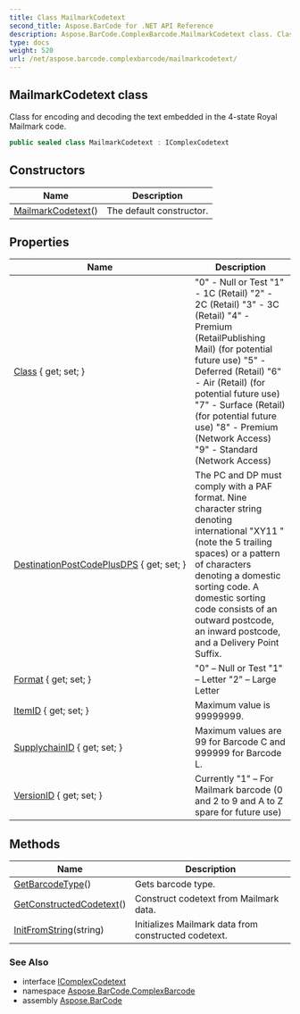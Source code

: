 ```yaml
---
title: Class MailmarkCodetext
second_title: Aspose.BarCode for .NET API Reference
description: Aspose.BarCode.ComplexBarcode.MailmarkCodetext class. Class for encoding and decoding the text embedded in the 4state Royal Mailmark code
type: docs
weight: 520
url: /net/aspose.barcode.complexbarcode/mailmarkcodetext/
---
```

## MailmarkCodetext class

Class for encoding and decoding the text embedded in the 4-state Royal Mailmark code.

```csharp
public sealed class MailmarkCodetext : IComplexCodetext
```

## Constructors

| Name | Description |
| --- | --- |
| [MailmarkCodetext](mailmarkcodetext/)() | The default constructor. |

## Properties

| Name | Description |
| --- | --- |
| [Class](../../aspose.barcode.complexbarcode/mailmarkcodetext/class/) { get; set; } | "0" - Null or Test "1" - 1C (Retail) "2" - 2C (Retail) "3" - 3C (Retail) "4" - Premium (RetailPublishing Mail) (for potential future use) "5" - Deferred (Retail) "6" - Air (Retail) (for potential future use) "7" - Surface (Retail) (for potential future use) "8" - Premium (Network Access) "9" - Standard (Network Access) |
| [DestinationPostCodePlusDPS](../../aspose.barcode.complexbarcode/mailmarkcodetext/destinationpostcodeplusdps/) { get; set; } | The PC and DP must comply with a PAF format. Nine character string denoting international "XY11 " (note the 5 trailing spaces) or a pattern of characters denoting a domestic sorting code. A domestic sorting code consists of an outward postcode, an inward postcode, and a Delivery Point Suffix. |
| [Format](../../aspose.barcode.complexbarcode/mailmarkcodetext/format/) { get; set; } | "0" – Null or Test "1" – Letter "2" – Large Letter |
| [ItemID](../../aspose.barcode.complexbarcode/mailmarkcodetext/itemid/) { get; set; } | Maximum value is 99999999. |
| [SupplychainID](../../aspose.barcode.complexbarcode/mailmarkcodetext/supplychainid/) { get; set; } | Maximum values are 99 for Barcode C and 999999 for Barcode L. |
| [VersionID](../../aspose.barcode.complexbarcode/mailmarkcodetext/versionid/) { get; set; } | Currently "1" – For Mailmark barcode (0 and 2 to 9 and A to Z spare for future use) |

## Methods

| Name | Description |
| --- | --- |
| [GetBarcodeType](../../aspose.barcode.complexbarcode/mailmarkcodetext/getbarcodetype/)() | Gets barcode type. |
| [GetConstructedCodetext](../../aspose.barcode.complexbarcode/mailmarkcodetext/getconstructedcodetext/)() | Construct codetext from Mailmark data. |
| [InitFromString](../../aspose.barcode.complexbarcode/mailmarkcodetext/initfromstring/)(string) | Initializes Mailmark data from constructed codetext. |

### See Also

* interface [IComplexCodetext](../icomplexcodetext/)
* namespace [Aspose.BarCode.ComplexBarcode](../../aspose.barcode.complexbarcode/)
* assembly [Aspose.BarCode](../../)


